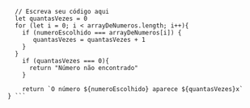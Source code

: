 ````function contaOcorrencias(arrayDeNumeros, numeroEscolhido) {
  // Escreva seu código aqui
  let quantasVezes = 0
  for (let i = 0; i < arrayDeNumeros.length; i++){
    if (numeroEscolhido === arrayDeNumeros[i]) {
       quantasVezes = quantasVezes + 1
    }
  }
    if (quantasVezes === 0){
      return "Número não encontrado"
    }

    return `O número ${numeroEscolhido} aparece ${quantasVezes}x`
} ```
````
